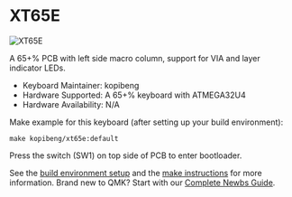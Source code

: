 # XT65E

![XT65E](https://i.imgur.com/rMcwkDr.png)

A 65+% PCB with left side macro column, support for VIA and layer indicator LEDs.

* Keyboard Maintainer: kopibeng
* Hardware Supported: A 65+% keyboard with ATMEGA32U4
* Hardware Availability: N/A

Make example for this keyboard (after setting up your build environment):

    make kopibeng/xt65e:default
    
Press the switch (SW1) on top side of PCB to enter bootloader.

See the [build environment setup](https://docs.qmk.fm/#/getting_started_build_tools) and the [make instructions](https://docs.qmk.fm/#/getting_started_make_guide) for more information. Brand new to QMK? Start with our [Complete Newbs Guide](https://docs.qmk.fm/#/newbs).
